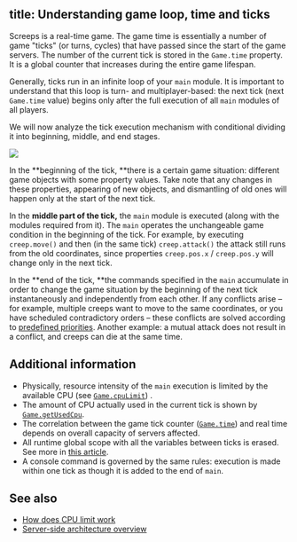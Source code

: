 title: Understanding game loop, time and ticks
---

Screeps is a real-time game. The game time is essentially a number of game "ticks" (or turns, cycles) that have passed since the start of the game servers. The number of the current tick is stored in the `Game.time` property. It is a global counter that increases during the entire game lifespan.

Generally, ticks run in an infinite loop of your `main` module. It is important to understand that this loop is turn- and multiplayer-based: the next tick (next `Game.time` value) begins only after the full execution of all `main` modules of all players.

We will now analyze the tick execution mechanism with conditional dividing it into beginning, middle, and end stages.

![](img/game-loop.png)

In the **beginning of the tick, **there is a certain game situation: different game objects with some property values. Take note that any changes in these properties, appearing of new objects, and dismantling of old ones will happen only at the start of the next tick.

In the **middle part of the tick,** the `main` module is executed (along with the modules required from it). The `main` operates the unchangeable game condition in the beginning of the tick. For example, by executing `creep.move()` and then (in the same tick) `creep.attack()` the attack still runs from the old coordinates, since properties `creep.pos.x` / `creep.pos.y` will change only in the next tick.

In the **end of the tick, **the commands specified in the `main` accumulate in order to change the game situation by the beginning of the next tick instantaneously and independently from each other. If any conflicts arise – for example, multiple creeps want to move to the same coordinates, or you have scheduled contradictory orders – these conflicts are solved according to [predefined priorities](/simultaneous-actions.html). Another example: a mutual attack does not result in a conflict, and creeps can die at the same time.

## Additional information

*   Physically, resource intensity of the `main` execution is limited by the available CPU (see [`Game.cpuLimit`](/api/#Game.cpuLimit)) .
*   The amount of CPU actually used in the current tick is shown by [`Game.getUsedCpu`](/api/#Game.getUsedCpu).
*   The correlation between the game tick counter ([`Game.time`](/api/#Game.time)) and real time depends on overall capacity of servers affected.
*   All runtime global scope with all the variables between ticks is erased. See more in [this article](/global-objects.html).
*   A console command is governed by the same rules: execution is made within one tick as though it is added to the end of `main`.


## See also

*   [How does CPU limit work](/cpu-limit.html)
*   [Server-side architecture overview](/architecture.html)